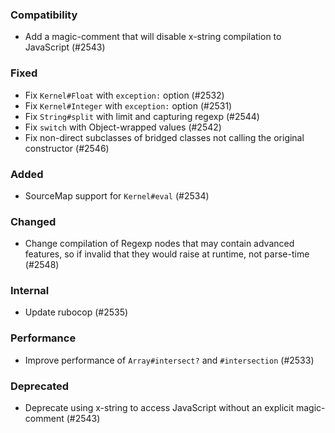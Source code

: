 <!--
### Internal
### Added
### Removed
### Deprecated
### Performance
### Fixed
-->

### Compatibility

- Add a magic-comment that will disable x-string compilation to JavaScript (#2543)

### Fixed

- Fix `Kernel#Float` with `exception:` option (#2532)
- Fix `Kernel#Integer` with `exception:` option (#2531)
- Fix `String#split` with limit and capturing regexp (#2544)
- Fix `switch` with Object-wrapped values (#2542)
- Fix non-direct subclasses of bridged classes not calling the original constructor (#2546)

### Added

- SourceMap support for `Kernel#eval` (#2534)

### Changed

- Change compilation of Regexp nodes that may contain advanced features, so if invalid that they would raise at runtime, not parse-time (#2548)

### Internal

- Update rubocop (#2535)

### Performance

- Improve performance of `Array#intersect?` and `#intersection` (#2533)

### Deprecated

- Deprecate using x-string to access JavaScript without an explicit magic-comment (#2543)


